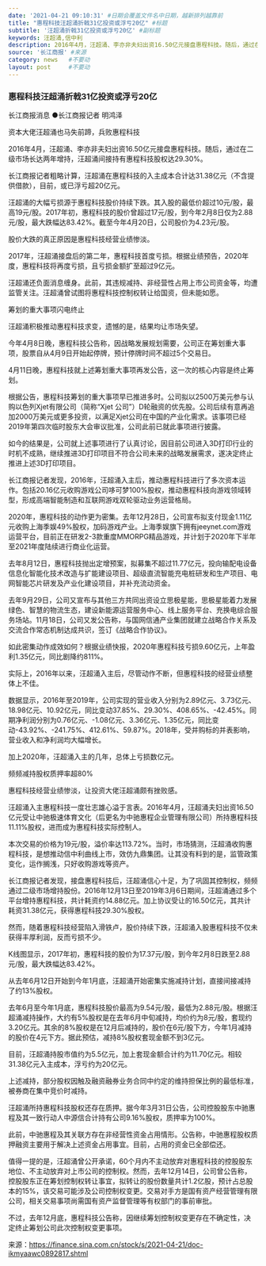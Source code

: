 ```yaml
---
date: '2021-04-21 09:10:31' #日期会覆盖文件名中日期，越新排列越靠前
title: "惠程科技汪超涌折戟31亿投资或浮亏20亿" #标题
subtitle: '汪超涌折戟31亿投资或浮亏20亿' #副标题
keywords: 汪超涌,信中利
description: 2016年4月，汪超涌、李亦非夫妇出资16.50亿元接盘惠程科技。随后，通过在二级市场长达两年增持，汪超涌间接持有惠程科技股权达29.30%。长江商报记者粗略计算，汪超涌在惠程科技的入主成本合计达31.38亿元（不含提供借款），目前，或已浮亏超20亿元。
source: '长江商报' #来源
category: news   #不要动
layout: post     #不要动
---
```


### 惠程科技汪超涌折戟31亿投资或浮亏20亿

长江商报消息 ●长江商报记者 明鸿泽

资本大佬汪超涌也马失前蹄，兵败惠程科技

2016年4月，汪超涌、李亦非夫妇出资16.50亿元接盘惠程科技。随后，通过在二级市场长达两年增持，汪超涌间接持有惠程科技股权达29.30%。

长江商报记者粗略计算，汪超涌在惠程科技的入主成本合计达31.38亿元（不含提供借款），目前，或已浮亏超20亿元。

汪超涌的大幅亏损源于惠程科技股价持续下跌。其入股的最低价超过10元/股，最高19元/股。2017年初，惠程科技的股价曾超过17元/股，到今年2月8日仅为2.88元/股，最大跌幅达83.42%。截至今年4月20日，公司股价为4.23元/股。

股价大跌的真正原因是惠程科技经营业绩惨淡。

2017年，汪超涌接盘后的第二年，惠程科技首度亏损。根据业绩预告，2020年度，惠程科技将再度亏损，且亏损金额扩至超过9亿元。

汪超涌还负面消息缠身。此前，其违规减持、非经营性占用上市公司资金等，均遭监管关注。汪超涌曾试图将惠程科技控制权转让给国资，但未能如愿。

筹划的重大事项闪电终止

汪超涌积极推动惠程科技求变，遗憾的是，结果均让市场失望。

今年4月8日晚，惠程科技公告称，因战略发展规划需要，公司正在筹划重大事项，股票自从4月9日开始起停牌，预计停牌时间不超过5个交易日。

4月11日晚，惠程科技就上述筹划重大事项再发公告，这一次的核心内容是终止筹划。

根据公告，惠程科技筹划的重大事项早已推进多时。公司拟以2500万美元参与认购以色列Xjet有限公司（简称“Xjet 公司”）D轮融资的优先股。公司后续有意再追加2000万美元或更多投资，以满足Xjet公司在中国的产业化需求。该事项已经2019年第四次临时股东大会审议批准，公司此前已就此事项进行披露。

如今的结果是，公司就上述事项进行了认真讨论，因目前公司进入3D打印行业的时机不成熟，继续推进3D打印项目不符合公司未来的战略发展需求，遂决定终止推进上述3D打印项目。

长江商报记者发现，2016年，汪超涌入主后，推动惠程科技进行了多次资本运作。包括20.16亿元收购游戏公司哆可梦100%股权，推动惠程科技向游戏领域转型，形成高端智能制造和互联网游戏双轮驱动业务运营格局。

2020年，惠程科技的动作更为密集。去年12月28日，公司宣布拟支付现金1.11亿元收购上海季娱49%股权，加码游戏产业。上海季娱旗下拥有jeeynet.com游戏运营平台，目前正在研发2-3款重度MMORPG精品游戏，并计划于2020年下半年至2021年度陆续进行商业化运营。

去年8月12日，惠程科技抛出定增预案，拟募集不超过11.77亿元，投向输配电设备信息化智能化技术改造与扩能建设项目、超级直流智能充电桩研发和生产项目、电网智能芯片研发及产业化建设项目，并补充流动资金。

去年9月29日，公司又宣布与其他三方共同出资设立思极星能，思极星能着力发展绿色、智慧的物流生态，建设新能源运营服务中心、线上服务平台、充换电综合服务场站。11月18日，公司又发公告称，与国网信通产业集团就建立战略合作关系及交流合作常态机制达成共识，签订《战略合作协议》。

如此密集动作成效如何？根据业绩快报，2020年惠程科技亏损9.60亿元，上年盈利1.35亿元，同比剧降约811%。

实际上，2016年以来，汪超涌入主后，尽管动作不断，但惠程科技的经营业绩整体上不佳。

数据显示，2016年至2019年，公司实现的营业收入分别为2.89亿元、3.73亿元、18.98亿元、10.92亿元，同比变动37.85%、29.30%、408.65%、-42.45%。同期净利润分别为0.76亿元、-1.08亿元、3.36亿元、1.35亿元，同比变动-43.92%、-241.75%、412.61%、59.87%。2018年，受并购标的并表影响，营业收入和净利润均大幅增长。

加上2020年，汪超涌入主的几年，总体上亏损数亿元。

频频减持股权质押率超80%

惠程科技经营业绩惨淡，让投资大佬汪超涌颇有挫败感。

汪超涌入主惠程科技一度壮志雄心溢于言表。2016年4月，汪超涌夫妇出资16.50亿元受让中驰极速体育文化（后更名为中驰惠程企业管理有限公司）所持惠程科技11.11%股权，进而成为惠程科技实际控制人。

本次交易的价格为19元/股，溢价率达113.72%。当时，市场猜测，汪超涌收购惠程科技，是想推动信中利曲线上市，效仿九鼎集团。让其没有料到的是，监管政策变化，运作搁浅，只好收购游戏等资产。

长江商报记者发现，接盘惠程科技后，汪超涌信心十足，为了巩固其控制权，频频通过二级市场增持股份。2016年12月13日至2019年3月6日期间，汪超涌通过多个平台增持惠程科技，共计耗资约14.88亿元。加上协议受让的16.50亿元，其共计耗资31.38亿元，获得惠程科技29.30%股权。

然而，随着惠程科技经营陷入滑铁卢，股价持续下跌，汪超涌入股惠程科技不仅未获得丰厚利润，反而亏损不少。

K线图显示，2017年初，惠程科技的股价为17.37元/股，到今年2月8日跌至2.88元/股，最大跌幅达83.42%。

从去年6月12日开始到今年1月底，汪超涌开始密集实施减持计划，直接间接减持了约13%股权。

去年6月至今年1月底，惠程科技股价最高为9.54元/股，最低为2.88元/股。根据汪超涌减持操作，大约有5%股权是在去年6月中旬减持，均价约为8元/股，套现约3.20亿元。其余的8%股权是在12月后减持的，股价在6元/股下方，今年1月减持的股价在4元下方。据此预估，减持8%股权套现金额不到3亿元。

目前，汪超涌持股市值约为5.5亿元，加上套现金额合计约为11.70亿元。相较31.38亿元入主成本，浮亏约为20亿元。

上述减持，部分股权因触及融资融券业务合同中约定的维持担保比例的最低标准，被券商在集中竞价时减持。

汪超涌所持惠程科技股权还存在质押。据今年3月31日公告，公司控股股东中驰惠程及其一致行动人中源信合计持有公司9.16%股权，质押率为100%。

此前，中驰惠程及其关联方存在非经营性资金占用情形。公告称，中驰惠程股权质押融资主要用于解决上述资金占用事宜。目前，占用的资金已全部偿还。

值得一提的是，汪超涌曾公开承诺，60个月内不主动放弃对惠程科技的控股股东地位、不主动放弃对上市公司的控制权。然而，去年12月14日，公司曾公告称，控股股东正在筹划控制权转让事宜，拟转让的股份数量共计1.2亿股，预计占总股本的15%，该交易可能涉及公司控制权变更。交易对手方是国有资产经营管理有限公司，相关交易事项尚需国有资产监督管理等有权部门的事前审批。

不过，去年12月底，惠程科技公告称，因继续筹划控制权变更存在不确定性，决定终止筹划公司此次控制权变更事项。

来源：https://finance.sina.com.cn/stock/s/2021-04-21/doc-ikmyaawc0892817.shtml
